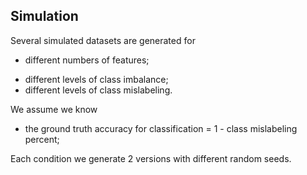 ## Simulation

Several simulated datasets are generated for
<!-- * classification vs. regression; -->
* different numbers of features;
<!-- * different sizes of the training set; -->
* different levels of class imbalance;<!--  \[classification only\]; -->
* different levels of class mislabeling.<!--  \[classification only\];-->
<!-- * different levels of feature colinearity \[regression only\]; -->
<!-- * different levels of added Gaussian noise \[regression only\]. -->

We assume we know
* the ground truth accuracy for classification = 1 - class mislabeling percent;
<!-- * the ground truth RMSE for regression = standard deviation of added Gaussian noise. -->

Each condition we generate 2 versions with different random seeds.
